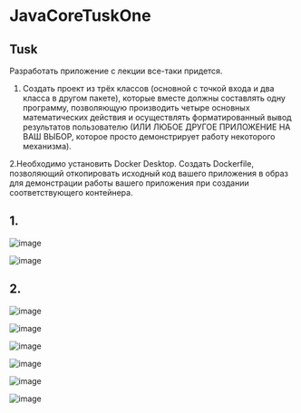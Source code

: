 # JavaCoreTuskOne
## Tusk
Разработать приложение с лекции все-таки придется.

1. Создать проект из трёх классов (основной с точкой входа и два класса в другом пакете),
которые вместе должны составлять одну программу, позволяющую
производить четыре основных математических действия и осуществлять форматированный
вывод результатов пользователю (ИЛИ ЛЮБОЕ ДРУГОЕ ПРИЛОЖЕНИЕ НА ВАШ ВЫБОР, которое просто демонстрирует работу некоторого механизма).

2.Необходимо установить Docker Desktop.
Создать Dockerfile, позволяющий откопировать исходный код вашего приложения в образ для демонстрации работы вашего приложения при создании соответствующего контейнера.

## 1.

![image](https://github.com/Winniebob/JavaCoreTuskOne/assets/131287620/fb095c11-f004-4729-9b96-43caebbb7419)

![image](https://github.com/Winniebob/JavaCoreTuskOne/assets/131287620/9532e479-cc6e-429a-bcf0-45062241e5e3)


## 2.

![image](https://github.com/Winniebob/JavaCoreTuskOne/assets/131287620/5c0599cb-8e80-423c-9404-db791fb5b6fb)

![image](https://github.com/Winniebob/JavaCoreTuskOne/assets/131287620/9f052ce2-1311-4bd1-94a7-1d22134a8118)

![image](https://github.com/Winniebob/JavaCoreTuskOne/assets/131287620/e01887b9-0602-4dd7-bdde-3c7a9b368564)

![image](https://github.com/Winniebob/JavaCoreTuskOne/assets/131287620/80d9b06d-2584-4b19-b293-51681978bbbc)

![image](https://github.com/Winniebob/JavaCoreTuskOne/assets/131287620/0672e002-a503-4431-a449-4ef977371405)

![image](https://github.com/Winniebob/JavaCoreTuskOne/assets/131287620/96920dc1-820b-4c36-b0da-4331525cc366)

